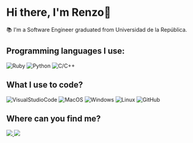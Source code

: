 ### <h1>Hi there, I'm Renzo👋</h1> 

📚 I'm a Software Engineer graduated from Universidad de la República.


<h2>Programming languages I use:</h2>

<p>
  <img alt="Ruby" src="https://img.shields.io/badge/Ruby-FF4949?style=flat&logo=Ruby&logoColor=white"/>
  <img alt="Python" src="https://img.shields.io/badge/Python-3776AB?style=flate&logo=python&logoColor=white"/>
  <img alt="C/C++" src="https://img.shields.io/badge/-C/C++-E77250?style=flat&logo=c&logoColor=white"/>
</p>
<h2>What I use to code?</h2>
<p>
  <img alt="VisualStudioCode" src="https://bit.ly/36t1Mlt"/>
  <img alt="MacOS" src="https://shields.io/badge/MacOS--9cf?logo=Apple&style=social"/>
  <img alt="Windows" src="https://img.shields.io/badge/-Windows-0078D6?style=flat&logo=windows&logoColor=white"/>
  <img alt="Linux" src="https://img.shields.io/badge/-Linux-FCC624?style=flat&logo=linux&logoColor=black"/>
  <img alt="GitHub" src="https://img.shields.io/badge/-GitHub-181717?style=flat&logo=github&logoColor=white"/>
</p>

<h2>Where can you find me?</h2>
<p>
  <a href="https://www.instagram.com/renzominelli/" target="_blank"> <img src="https://img.shields.io/badge/-Instagram-FF4949?style=flat&logo=instagram&logoColor=white" /> </a>
  <a href="https://www.linkedin.com/in/renzo-minelli-mutti" target="_blank"> <img src="https://img.shields.io/badge/LinkedIn-0077B5?style=flat&logo=linkedin&logoColor=white" /> </a>
  
</p>


